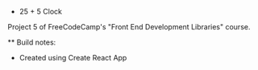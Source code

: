 * 25 + 5 Clock

Project 5 of FreeCodeCamp's "Front End Development Libraries" course.

** Build notes:

- Created using Create React App
